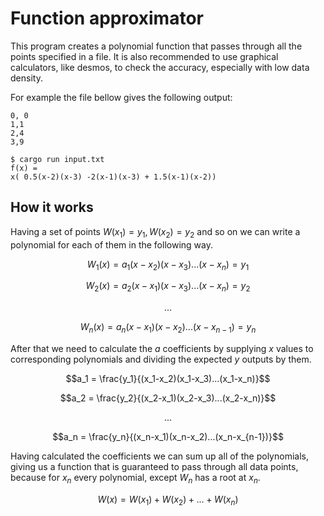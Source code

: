 # Function approximator
This program creates a polynomial function that passes through all the points specified in a file. It is also recommended to use graphical calculators, like desmos, to check the accuracy, especially with low data density.

For example the file bellow gives the following output:
```
0, 0
1,1
2,4
3,9
```
```shell
$ cargo run input.txt
f(x) =
x( 0.5(x-2)(x-3) -2(x-1)(x-3) + 1.5(x-1)(x-2))
```

## How it works
Having a set of points $W(x_1) = y_1, W(x_2) = y_2$ and so on we can write a polynomial for each of them in the following way.
```math
W_1(x) = a_1(x-x_2)(x-x_3)...(x-x_n) = y_1
```
```math
W_2(x) = a_2(x-x_1)(x-x_3)...(x-x_n) = y_2
```
```math
...
```
```math
W_n(x) = a_n(x-x_1)(x-x_2)...(x-x_{n-1}) = y_n
```

After that we need to calculate the $a$ coefficients by supplying $x$ values to corresponding polynomials and dividing the expected $y$ outputs by them.
```math
a_1 = \frac{y_1}{(x_1-x_2)(x_1-x_3)...(x_1-x_n)}
```
```math
a_2 = \frac{y_2}{(x_2-x_1)(x_2-x_3)...(x_2-x_n)}
```
```math
...
```
```math
a_n = \frac{y_n}{(x_n-x_1)(x_n-x_2)...(x_n-x_{n-1})}
```

Having calculated the coefficients we can sum up all of the polynomials, giving us a function that is guaranteed to pass through all data points, because for $x_n$ every polynomial, except $W_n$ has a root at $x_n$.
```math
W(x) = W(x_1) + W(x_2) + ... + W(x_n)
```
